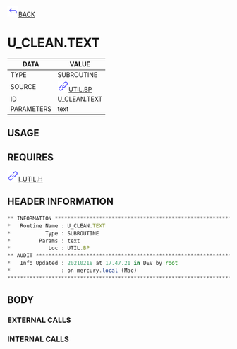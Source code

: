 <img src="../.resources/themes/unicons-line-6563ff/corner-up-left-alt.svg" alt="BACK" width="25" />[BACK](../DOCS/UTIL.BP.md)  
# U_CLEAN.TEXT  
|DATA|VALUE|
| --- | --- |
|TYPE|SUBROUTINE|
|SOURCE|<img src="../.resources/themes/unicons-line-6563ff/link.svg" alt="UTIL.BP" width="25" />[UTIL.BP](../DOCS/UTIL.BP.md)|
|ID|U_CLEAN.TEXT|
|PARAMETERS|text|
    
## USAGE  
  
## REQUIRES  
<img src="../.resources/themes/unicons-line-6563ff/link.svg" alt="I_UTIL.H" width="25" />[I_UTIL.H](../DOCS.PAGE/I_UTIL.H.md)  
    
## HEADER INFORMATION  
```javascript
** INFORMATION ****************************************************************
*   Routine Name : U_CLEAN.TEXT
*           Type : SUBROUTINE
*         Params : text
*            Loc : UTIL.BP
** AUDIT **********************************************************************
*   Info Updated : 20210218 at 17.47.21 in DEV by root
*                : on mercury.local (Mac)
*******************************************************************************

```
## BODY  
### EXTERNAL CALLS  
### INTERNAL CALLS  
  
